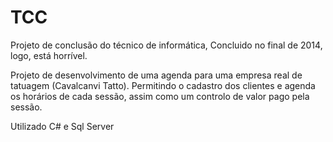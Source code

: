 # TCC
Projeto de conclusão do técnico de informática,
Concluido no final de 2014, logo, está horrível.

Projeto de desenvolvimento de uma agenda para uma empresa real de tatuagem (Cavalcanvi Tatto).
Permitindo o cadastro dos clientes e agenda os horários de cada sessão, assim como um controlo de valor pago pela sessão.

Utilizado C# e Sql Server
